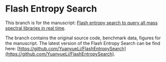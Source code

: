 # Flash Entropy Search

This branch is for the manuscript: [Flash entropy search to query all mass spectral libraries in real time](https://doi.org/10.21203/rs.3.rs-2693233/v1).

The branch contains the original source code, benchmark data, figures for the manuscript. The latest version of the Flash Entropy Search can be find here: [https://github.com/YuanyueLi/FlashEntropySearch](https://github.com/YuanyueLi/FlashEntropySearch).
